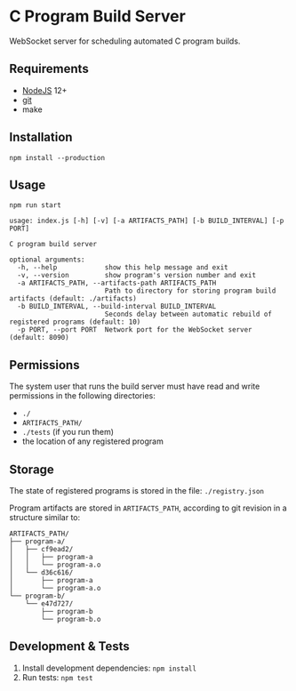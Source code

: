 C Program Build Server
======================
WebSocket server for scheduling automated C program builds.

Requirements
------------
 * [NodeJS](https://nodejs.org/) 12+
 * [git](https://git-scm.com/)
 * make

Installation
------------
`npm install --production`

Usage
-----
`npm run start`

```
usage: index.js [-h] [-v] [-a ARTIFACTS_PATH] [-b BUILD_INTERVAL] [-p PORT]

C program build server

optional arguments:
  -h, --help            show this help message and exit
  -v, --version         show program's version number and exit
  -a ARTIFACTS_PATH, --artifacts-path ARTIFACTS_PATH
                        Path to directory for storing program build artifacts (default: ./artifacts)
  -b BUILD_INTERVAL, --build-interval BUILD_INTERVAL
                        Seconds delay between automatic rebuild of registered programs (default: 10)
  -p PORT, --port PORT  Network port for the WebSocket server (default: 8090)
```

Permissions
-----------
The system user that runs the build server must have read and write permissions
in the following directories:
- `./`
- `ARTIFACTS_PATH/`
- `./tests` (if you run them)
- the location of any registered program

Storage
-------
The state of registered programs is stored in the file: `./registry.json`

Program artifacts are stored in `ARTIFACTS_PATH`, according to git revision in a
structure similar to:
```
ARTIFACTS_PATH/
├── program-a/
│   ├── cf9ead2/
│   │   ├── program-a
│   │   └── program-a.o
│   └── d36c616/
│       ├── program-a
│       └── program-a.o
└── program-b/
    └── e47d727/
        ├── program-b
        └── program-b.o
```

Development & Tests
-------------------
1. Install development dependencies: `npm install`
2. Run tests: `npm test`

